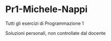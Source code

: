 # Pr1-Michele-Nappi
Tutti gli esercizi di Programmazione 1

Soluzioni personali, non controllate dal docente
